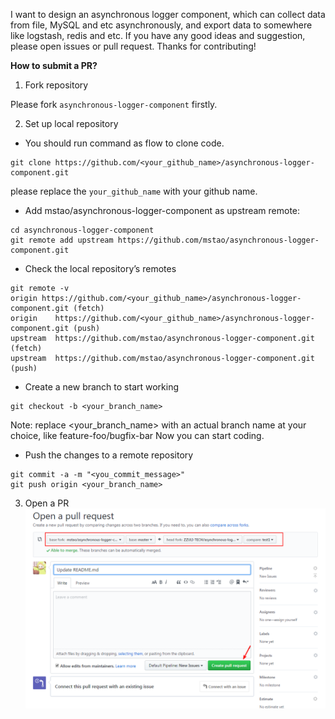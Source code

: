 I want to design an asynchronous logger component, which can collect data from file, MySQL and etc asynchronously, and export data to somewhere like logstash, redis and etc. 
If you have any good ideas and suggestion, please open issues or pull request. Thanks for contributing!

**How to submit a PR?**

1. Fork repository

Please fork `asynchronous-logger-component` firstly.

2. Set up local repository

- You should run command as flow to clone code.

```
git clone https://github.com/<your_github_name>/asynchronous-logger-component.git
```
please replace the `your_github_name` with your github name.

- Add mstao/asynchronous-logger-component as upstream remote:

```
cd asynchronous-logger-component
git remote add upstream https://github.com/mstao/asynchronous-logger-component.git
```

- Check the local repository’s remotes

```
git remote -v
origin https://github.com/<your_github_name>/asynchronous-logger-component.git (fetch)
origin    https://github.com/<your_github_name>/asynchronous-logger-component.git (push)
upstream  https://github.com/mstao/asynchronous-logger-component.git (fetch)
upstream  https://github.com/mstao/asynchronous-logger-component.git (push)
```

- Create a new branch to start working

```
git checkout -b <your_branch_name>
```
Note: replace <your_branch_name> with an actual branch name at your choice, like feature-foo/bugfix-bar Now you can start coding.

- Push the changes to a remote repository

```
git commit -a -m "<you_commit_message>"
git push origin <your_branch_name>
```
3. Open a PR
![image](https://github.com/ZZULI-TECH/interview/blob/master/images/merge-test.png?raw=true)
